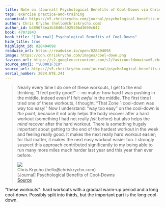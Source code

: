 ```yaml
---
title: Note on [Journal] Psychological Benefits of Cool-Downs via Chris Krycho (hello@chriskrycho.com)
tags: exercise practice-and-training
canonical: https://v5.chriskrycho.com/journal/psychological-benefits-of-cool-downs/
author: Chris Krycho (hello@chriskrycho.com)
author_id: b489673ea3b38d0c492550bd3690c642
book: 47071843
book_title: "[Journal] Psychological Benefits of Cool-Downs"
hide_title: true
highlight_id: 828494098
readwise_url: https://readwise.io/open/828494098
image: https://cdn.chriskrycho.com/images/cool-down.png
favicon_url: https://s2.googleusercontent.com/s2/favicons?domain=v5.chriskrycho.com
source_emoji: "\U0001F310"
source_url: https://v5.chriskrycho.com/journal/psychological-benefits-of-cool-downs/#:~:text=Nearly%20every%20time,than%20ever%20before.
serial_number: 2024.NTE.241
---
```

> Nearly every time I do one of these workouts, I get to the end thinking, “I feel pretty good!” — no matter how hard I was pushing in the middle, indeed even if I felt *awful* in the middle. The first time I tried one of these workouts, I thought, “That Zone 1 cool-down was way too easy!” Now I understand: “way too easy” on the cool-down is *the point*, because it not only helps the body recover after a hard workout (something I had not really *felt* before) but also helps the *mind* recover after the hard workout. There is something hugely important about getting to the end of the hardest workout in the week and feeling really good. It makes the next really hard workout easier; for that matter, it makes the next easy workout easier too. I strongly suspect this approach contributed significantly to my being able to run many more miles much harder last year and this year than ever before.
> <div class="quoteback-footer"><div class="quoteback-avatar"><img class="mini-favicon" src="https://s2.googleusercontent.com/s2/favicons?domain=v5.chriskrycho.com"></div><div class="quoteback-metadata"><div class="metadata-inner"><span style="display:none">FROM:</span><div aria-label="Chris Krycho (hello@chriskrycho.com)" class="quoteback-author"> Chris Krycho (hello@chriskrycho.com)</div><div aria-label="[Journal] Psychological Benefits of Cool-Downs" class="quoteback-title"> [Journal] Psychological Benefits of Cool-Downs</div></div></div><div class="quoteback-backlink"><a target="_blank" aria-label="go to the full text of this quotation" rel="noopener" href="https://v5.chriskrycho.com/journal/psychological-benefits-of-cool-downs/#:~:text=Nearly%20every%20time,than%20ever%20before." class="quoteback-arrow"> Source</a></div></div>

"these workouts": hard workouts with a gradual warm-up period and a long cool-down. Possibly split into thirds, but the important part is the long cool-down.
